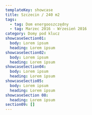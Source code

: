 ```yaml
---
templateKey: showcase
title: Szczecin / 240 m2
tags:
  - tag: Dom energooszczędny
  - tag: Marzec 2016 - Wrzesień 2016
category: Domy pod klucz
showcaseSection01:
  body: Lorem ipsum
  heading: Lorem ipsum
showcaseSection02:
  body: Lorem ipsum
  heading: Lorem ipsum
showcaseSection04:
  body: Lorem ipsum
  heading: Lorem ipsum
showcaseSectio05:
  body: Lorem ipsum
  heading: Lorem ipsum
showcaseSection 08:
  heading: Lorem ipsum
section09: []
---
```


